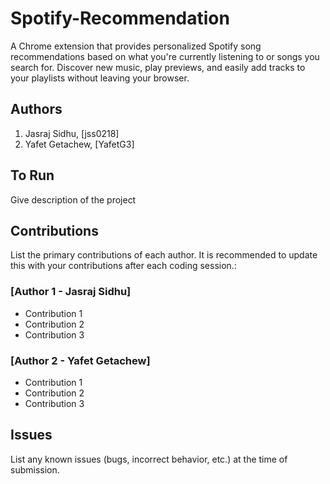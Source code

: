 # Spotify-Recommendation
A Chrome extension that provides personalized Spotify song recommendations based on what you're currently listening to or songs you search for. Discover new music, play previews, and easily add tracks to your playlists without leaving your browser.

## Authors
1) Jasraj Sidhu, [jss0218]
2) Yafet Getachew, [YafetG3]

## To Run
Give description of the project

## Contributions

List the primary contributions of each author. It is recommended to update this with your contributions after each coding session.:

### [Author 1 - Jasraj Sidhu]

* Contribution 1
* Contribution 2
* Contribution 3

### [Author 2 - Yafet Getachew]

* Contribution 1
* Contribution 2
* Contribution 3

## Issues

List any known issues (bugs, incorrect behavior, etc.) at the time of submission.
